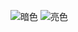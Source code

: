 ![暗色](https://raw.githubusercontent.com/TommyZZ8888/TommyZZ8888/assets/github-snake-dark.svg#gh-dark-mode-only)
![亮色](https://raw.githubusercontent.com/TommyZZ8888/TommyZZ8888/assets/github-snake.svg#gh-light-mode-only)


